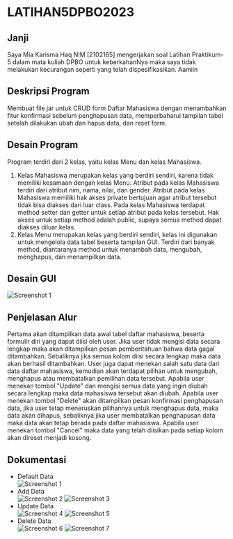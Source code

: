 # LATIHAN5DPBO2023
## Janji
Saya Mia Karisma Haq NIM [2102165] mengerjakan soal Latihan Praktikum-5 dalam mata kuliah DPBO untuk keberkahanNya maka saya tidak melakukan kecurangan seperti yang telah dispesifikasikan. Aamiin
## Deskripsi Program
Membuat file jar untuk CRUD form Daftar Mahasiswa dengan menambahkan fitur konfirmasi sebelum penghapusan data, memperbaharui tampilan tabel setelah dilakukan ubah dan hapus data, dan reset form.
## Desain Program
Program terdiri dari 2 kelas, yaitu kelas Menu dan kelas Mahasiswa.
1. Kelas Mahasiswa merupakan kelas yang berdiri sendiri, karena tidak memiliki kesamaan dengan kelas Menu. Atribut pada kelas Mahasiswa terdiri dari atribut nim, nama, nilai, dan gender. Atribut pada kelas Mahasiswa memiliki hak akses private bertujuan agar atribut tersebut tidak bisa diakses dari luar class. Pada kelas Mahasiswa terdapat method setter dan getter untuk setiap atribut pada kelas tersebut. Hak akses untuk setiap method adalah public, supaya semua method dapat diakses diluar kelas.
2. Kelas Menu merupakan kelas yang berdiri sendiri, kelas ini digunakan untuk mengelola data tabel beserta tampilan GUI. Terdiri dari banyak method, diantaranya method untuk menambah data, mengubah, menghapus, dan menampilkan data.
## Desain GUI
![Screenshot 1](https://user-images.githubusercontent.com/100817609/226653025-1b396182-9513-4ed0-9ef3-4c5f086a4930.png)
## Penjelasan Alur
Pertama akan ditampilkan data awal tabel daftar mahasiswa, beserta formulir diri yang dapat diisi oleh user. Jika user tidak mengisi data secara lengkap maka akan ditampilkan pesan pemberitahuan bahwa data gagal ditambahkan. Sebaliknya jika semua kolom diisi secara lengkap maka data akan berhasil ditambahkan. User juga dapat menekan salah satu data dari data daftar mahasiswa, kemudian akan terdapat pilihan untuk mengubah, menghapus atau membatalkan pemilihan data tersebut. Apabila user menekan tombol "Update" dan mengisi semua data yang ingin diubah secara lengkap maka data mahasiswa tersebut akan diubah. Apabila user menekan tombol "Delete" akan ditampilkan pesan konfirmasi penghapusan data, jika user tetap meneruskan pilihannya untuk menghapus data, maka data akan dihapus, sebaliknya jika user membatalkan penghapusan data maka data akan tetap berada pada daftar mahasiswa. Apabila user menekan tombol "Cancel" maka data yang telah diisikan pada setiap kolom akan direset menjadi kosong.
## Dokumentasi
- Default Data<br>
  ![Screenshot 1](https://user-images.githubusercontent.com/100817609/226653025-1b396182-9513-4ed0-9ef3-4c5f086a4930.png)<br>
- Add Data<br>
  ![Screenshot 2](https://user-images.githubusercontent.com/100817609/226653061-44f02e7b-990e-4ee6-a59c-08e76ad1bfda.png)
  ![Screenshot 3](https://user-images.githubusercontent.com/100817609/226653076-11294ee3-9a24-4feb-b822-65f338a80fbf.png)<br>
- Update Data<br>
  ![Screenshot 4](https://user-images.githubusercontent.com/100817609/226653095-251fee77-bfb7-4634-b668-ccc643fe22ce.png)
  ![Screenshot 5](https://user-images.githubusercontent.com/100817609/226653114-ba9cc5b2-c2b2-4724-989b-35de3a3040c8.png)<br>
- Delete Data<br>
  ![Screenshot 6](https://user-images.githubusercontent.com/100817609/226653122-34a224cb-963a-4c2a-98f3-8dafeb8da847.png)
  ![Screenshot 7](https://user-images.githubusercontent.com/100817609/226653140-c2175ed5-41e1-4998-a400-047e851a3727.png)
